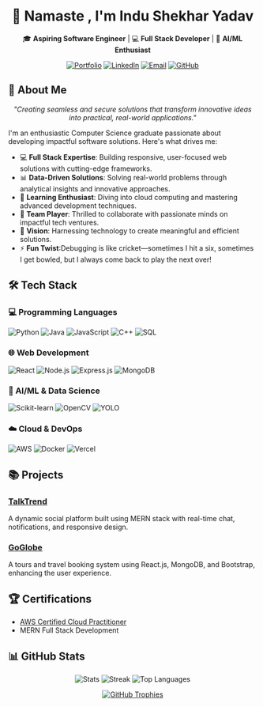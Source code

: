 # <div align="center">🙏  Namaste , I'm Indu Shekhar Yadav</div>

<div align="center">

🎓 **Aspiring Software Engineer** | 💻 **Full Stack Developer** | 🤖 **AI/ML Enthusiast**

[![Portfolio](https://img.shields.io/badge/Portfolio-Visit-00457C?style=flat&logo=internetexplorer)](https://indu-shekhar-yadav.github.io/)
[![LinkedIn](https://img.shields.io/badge/LinkedIn-Connect-0077B5?style=flat&logo=linkedin)](https://www.linkedin.com/in/indu-shekhar-550387245/)
[![Email](https://img.shields.io/badge/Email-Contact-D14836?style=flat&logo=gmail)](mailto:shekharindu21@gmail.com)
[![GitHub](https://img.shields.io/badge/GitHub-Follow-181717?style=flat&logo=github)](https://github.com/indu-shekhar-yadav)

</div>

## 🚀 About Me

<div align="center">
  <i>"Creating seamless and secure solutions that transform innovative ideas into practical, real-world applications."</i>
</div>

I'm an enthusiastic Computer Science graduate passionate about developing impactful software solutions. Here's what drives me:

- 💻 **Full Stack Expertise**: Building responsive, user-focused web solutions with cutting-edge frameworks.  
- 📊 **Data-Driven Solutions**: Solving real-world problems through analytical insights and innovative approaches.  
- 🌟 **Learning Enthusiast**: Diving into cloud computing and mastering advanced development techniques.  
- 🤝 **Team Player**: Thrilled to collaborate with passionate minds on impactful tech ventures.  
- 🎯 **Vision**: Harnessing technology to create meaningful and efficient solutions.  
- ⚡ **Fun Twist**:Debugging is like cricket—sometimes I hit a six, sometimes I get bowled, but I always come back to play the next over!

## 🛠️ Tech Stack

### 💻 Programming Languages
![Python](https://img.shields.io/badge/Python-3670A0?style=for-the-badge&logo=python&logoColor=ffdd54)
![Java](https://img.shields.io/badge/Java-007396?style=for-the-badge&logo=java&logoColor=white)
![JavaScript](https://img.shields.io/badge/JavaScript-F7DF1E?style=for-the-badge&logo=javascript&logoColor=black)
![C++](https://img.shields.io/badge/C++-00599C?style=for-the-badge&logo=c%2B%2B&logoColor=white)
![SQL](https://img.shields.io/badge/SQL-4479A1?style=for-the-badge&logo=mysql&logoColor=white)

### 🌐 Web Development
![React](https://img.shields.io/badge/React-61DAFB?style=for-the-badge&logo=react&logoColor=black)
![Node.js](https://img.shields.io/badge/Node.js-43853D?style=for-the-badge&logo=node.js&logoColor=white)
![Express.js](https://img.shields.io/badge/Express.js-000000?style=for-the-badge&logo=express&logoColor=white)
![MongoDB](https://img.shields.io/badge/MongoDB-47A248?style=for-the-badge&logo=mongodb&logoColor=white)

### 🧠 AI/ML & Data Science
![Scikit-learn](https://img.shields.io/badge/Scikit--learn-F7931E?style=for-the-badge&logo=scikit-learn&logoColor=white)
![OpenCV](https://img.shields.io/badge/OpenCV-5C3EE8?style=for-the-badge&logo=opencv&logoColor=white)
![YOLO](https://img.shields.io/badge/YOLO-FFA500?style=for-the-badge&logo=youtube&logoColor=white)

### ☁️ Cloud & DevOps
![AWS](https://img.shields.io/badge/AWS-232F3E?style=for-the-badge&logo=amazon-aws&logoColor=white)
![Docker](https://img.shields.io/badge/Docker-2496ED?style=for-the-badge&logo=docker&logoColor=white)
![Vercel](https://img.shields.io/badge/Vercel-000000?style=for-the-badge&logo=vercel&logoColor=white)

## 📚 Projects

### [TalkTrend](https://tate-oyed.onrender.com/)
A dynamic social platform built using MERN stack with real-time chat, notifications, and responsive design.

### [GoGlobe](https://mern-tour-ten.vercel.app/home)  
A tours and travel booking system using React.js, MongoDB, and Bootstrap, enhancing the user experience.

## 🏆 Certifications
- [AWS Certified Cloud Practitioner](https://www.credly.com/badges/ad67971d-4d2a-433c-ae4a-a8ad54a5503d/public_url)
- MERN Full Stack Development

## 📊 GitHub Stats

<div align="center">
  
  ![Stats](https://github-readme-stats.vercel.app/api?username=indu-shekhar-yadav&show_icons=true&theme=radical)
  ![Streak](https://github-readme-streak-stats.herokuapp.com/?user=indu-shekhar-yadav&theme=radical)
  ![Top Languages](https://github-readme-stats.vercel.app/api/top-langs/?username=indu-shekhar-yadav&hide_progress=true&theme=radical)

</div>

<div align="center"> <a href="https://github.com/ryo-ma/github-profile-trophy"> <img src="https://github-profile-trophy.vercel.app/?username=indu-shekhar-yadav&theme=radical&no-frame=true&column=6" alt="GitHub Trophies"> </a> </div>


